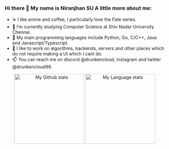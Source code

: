 ### Hi there 👋 My name is Niranjhan SU A little more about me:

- ☕ I like anime and coffee, I particularly love the Fate series.
- 🌱 I’m currently studying Computer Science at Shiv Nadar University Chennai.
- 🔭 My main programming languages include Python, Go, C/C++, Java and Javascript/Typescript.
- 🧐 I like to work on algorithms, backends, servers and other places which do not require making a UI which I cant do.
- 📫 You can reach me on discord @drunkencloud, instagram and twitter @drunkencloud99.

<div align="center"> 
  <img 
    src="https://github-readme-stats-drunkencloud.vercel.app/api?username=drunkencloud&rank_icon=percentile&show_icons=true&theme=transparent&show=reviews&count_private=true&role=OWNER,ORGANIZATION_MEMBER,COLLABORATOR"
    alt="My Github stats"
    height="220"
  />
  <img 
    src="https://github-readme-stats-drunkencloud.vercel.app/api/top-langs/?username=drunkencloud&hide=javascript,html,css,Jupyter+Notebook&theme=transparent&layout=donut&role=OWNER,ORGANIZATION_MEMBER"
    alt="My Language stats"
    height="220"
  />
</div>
